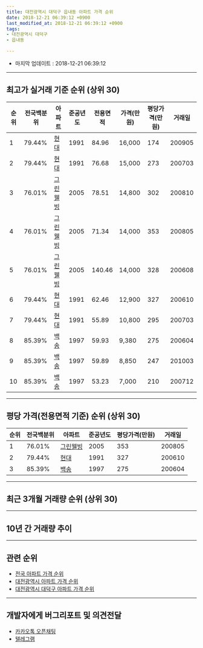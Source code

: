 ```yaml
---
title: 대전광역시 대덕구 읍내동 아파트 가격 순위
date: 2018-12-21 06:39:12 +0900
last_modified_at: 2018-12-21 06:39:12 +0900
tags:
- 대전광역시 대덕구
- 읍내동

---
```


* 마지막 업데이트 : 2018-12-21 06:39:12

---

## 최고가 실거래 기준 순위 (상위 30)


|순위|전국백분위|아파트|준공년도|전용면적|가격(만원)|평당가격(만원)|거래일|
|---|---|---|---|---|---|---|---|
|1|79.44%|[현대](https://search.naver.com/search.naver?query=%EB%8C%80%EC%A0%84%EA%B4%91%EC%97%AD%EC%8B%9C+%EB%8C%80%EB%8D%95%EA%B5%AC+%EC%9D%8D%EB%82%B4%EB%8F%99+%ED%98%84%EB%8C%80)|1991|84.96|16,000|174|200905|
|2|79.44%|[현대](https://search.naver.com/search.naver?query=%EB%8C%80%EC%A0%84%EA%B4%91%EC%97%AD%EC%8B%9C+%EB%8C%80%EB%8D%95%EA%B5%AC+%EC%9D%8D%EB%82%B4%EB%8F%99+%ED%98%84%EB%8C%80)|1991|76.68|15,000|273|200703|
|3|76.01%|[그린웰빙](https://search.naver.com/search.naver?query=%EB%8C%80%EC%A0%84%EA%B4%91%EC%97%AD%EC%8B%9C+%EB%8C%80%EB%8D%95%EA%B5%AC+%EC%9D%8D%EB%82%B4%EB%8F%99+%EA%B7%B8%EB%A6%B0%EC%9B%B0%EB%B9%99)|2005|78.51|14,800|302|200810|
|4|76.01%|[그린웰빙](https://search.naver.com/search.naver?query=%EB%8C%80%EC%A0%84%EA%B4%91%EC%97%AD%EC%8B%9C+%EB%8C%80%EB%8D%95%EA%B5%AC+%EC%9D%8D%EB%82%B4%EB%8F%99+%EA%B7%B8%EB%A6%B0%EC%9B%B0%EB%B9%99)|2005|71.34|14,000|353|200805|
|5|76.01%|[그린웰빙](https://search.naver.com/search.naver?query=%EB%8C%80%EC%A0%84%EA%B4%91%EC%97%AD%EC%8B%9C+%EB%8C%80%EB%8D%95%EA%B5%AC+%EC%9D%8D%EB%82%B4%EB%8F%99+%EA%B7%B8%EB%A6%B0%EC%9B%B0%EB%B9%99)|2005|140.46|14,000|328|200608|
|6|79.44%|[현대](https://search.naver.com/search.naver?query=%EB%8C%80%EC%A0%84%EA%B4%91%EC%97%AD%EC%8B%9C+%EB%8C%80%EB%8D%95%EA%B5%AC+%EC%9D%8D%EB%82%B4%EB%8F%99+%ED%98%84%EB%8C%80)|1991|62.46|12,900|327|200610|
|7|79.44%|[현대](https://search.naver.com/search.naver?query=%EB%8C%80%EC%A0%84%EA%B4%91%EC%97%AD%EC%8B%9C+%EB%8C%80%EB%8D%95%EA%B5%AC+%EC%9D%8D%EB%82%B4%EB%8F%99+%ED%98%84%EB%8C%80)|1991|55.89|10,800|295|200703|
|8|85.39%|[백송](https://search.naver.com/search.naver?query=%EB%8C%80%EC%A0%84%EA%B4%91%EC%97%AD%EC%8B%9C+%EB%8C%80%EB%8D%95%EA%B5%AC+%EC%9D%8D%EB%82%B4%EB%8F%99+%EB%B0%B1%EC%86%A1)|1997|59.93|9,380|275|200604|
|9|85.39%|[백송](https://search.naver.com/search.naver?query=%EB%8C%80%EC%A0%84%EA%B4%91%EC%97%AD%EC%8B%9C+%EB%8C%80%EB%8D%95%EA%B5%AC+%EC%9D%8D%EB%82%B4%EB%8F%99+%EB%B0%B1%EC%86%A1)|1997|59.89|8,850|247|201003|
|10|85.39%|[백송](https://search.naver.com/search.naver?query=%EB%8C%80%EC%A0%84%EA%B4%91%EC%97%AD%EC%8B%9C+%EB%8C%80%EB%8D%95%EA%B5%AC+%EC%9D%8D%EB%82%B4%EB%8F%99+%EB%B0%B1%EC%86%A1)|1997|53.23|7,000|210|200712|


---

## 평당 가격(전용면적 기준) 순위 (상위 30)


|순위|전국백분위|아파트|준공년도|평당가격(만원)|거래일|
|---|---|---|---|---|---|
|1|76.01%|[그린웰빙](https://search.naver.com/search.naver?query=%EB%8C%80%EC%A0%84%EA%B4%91%EC%97%AD%EC%8B%9C+%EB%8C%80%EB%8D%95%EA%B5%AC+%EC%9D%8D%EB%82%B4%EB%8F%99+%EA%B7%B8%EB%A6%B0%EC%9B%B0%EB%B9%99)|2005|353|200805|
|2|79.44%|[현대](https://search.naver.com/search.naver?query=%EB%8C%80%EC%A0%84%EA%B4%91%EC%97%AD%EC%8B%9C+%EB%8C%80%EB%8D%95%EA%B5%AC+%EC%9D%8D%EB%82%B4%EB%8F%99+%ED%98%84%EB%8C%80)|1991|327|200610|
|3|85.39%|[백송](https://search.naver.com/search.naver?query=%EB%8C%80%EC%A0%84%EA%B4%91%EC%97%AD%EC%8B%9C+%EB%8C%80%EB%8D%95%EA%B5%AC+%EC%9D%8D%EB%82%B4%EB%8F%99+%EB%B0%B1%EC%86%A1)|1997|275|200604|


---

## 최근 3개월 거래량 순위 (상위 30)


<div style="width:100%;">
    <canvas id="deal_count_ranking" height="250"></canvas>
</div>


<script>
new Chart(document.getElementById("deal_count_ranking"), {
    type: 'horizontalBar',
    data: {
        labels: ['현대', '백송'],
        datasets: [{
            label: '실거래 수',
            data: [14, 2],
            borderColor: "rgba(255, 0, 128, 1)",
            backgroundColor: "rgba(255, 0, 128, 0.5)",
            fill: false,
        }]
    },
    options: {
        responsive: true,
        title: {
            display: true,
            text: '최근 3개월 거래량 순위'
        },
        tooltips: {
            mode: 'index',
            intersect: false,
            callbacks: {
                title: function(tooltipItems, data) {
                    return "실거래 수:";
                },
                label: function(tooltipItem, data) {
                    return data.labels[tooltipItem.index] + ": " + tooltipItem.xLabel;
                }
            }
        },
        hover: {
            mode: 'nearest',
            intersect: true
        },
        scales: {
            xAxes: [{
                display: true,
                scaleLabel: {
                    display: true,
                    labelString: '실거래 수'
                },
                ticks: {
                    suggestedMin: 0,
                }
            }],
            yAxes: [{
                display: true,
                ticks: {
                    autoSkip: false,
                    callback: function(value, index, values) {
                        if (value.length > 15)
                            return value.substr(0, 13) + "...";
                        else
                            return value;
                    }
                },
                scaleLabel: {
                    display: false,
                }
            }]
        }
    }
});

</script>


---

## 10년 간 거래량 추이


<div style="width:100%;">
    <canvas id="deal_progress" height="250"></canvas>
</div>

<script>
new Chart(document.getElementById("deal_progress"), {
    type: 'line',
    data: {
        labels: ['200812','200901','200902','200903','200904','200905','200906','200907','200908','200909','200910','200911','200912','201001','201002','201003','201004','201005','201006','201007','201008','201009','201010','201011','201012','201101','201102','201103','201104','201105','201106','201107','201108','201109','201110','201111','201112','201201','201202','201203','201204','201205','201206','201207','201208','201209','201210','201211','201212','201301','201302','201303','201304','201305','201306','201307','201308','201309','201310','201311','201312','201401','201402','201403','201404','201405','201406','201407','201408','201409','201410','201411','201412','201501','201502','201503','201504','201505','201506','201507','201508','201509','201510','201511','201512','201601','201602','201603','201604','201605','201606','201607','201608','201609','201610','201611','201612','201701','201702','201703','201704','201705','201706','201707','201708','201709','201710','201711','201712','201801','201802','201803','201804','201805','201806','201807','201808','201809','201810','201811','201812'],
        datasets: [{
            label: '실거래 수',
            pointRadius: 1,
            data: [5, 9, 7, 15, 12, 17, 12, 16, 23, 16, 18, 7, 6, 19, 14, 19, 17, 10, 11, 9, 8, 9, 14, 15, 10, 10, 9, 19, 6, 17, 18, 14, 10, 11, 12, 5, 7, 4, 5, 2, 8, 5, 9, 5, 5, 10, 8, 4, 0, 10, 13, 10, 7, 8, 12, 12, 13, 9, 9, 10, 6, 7, 10, 8, 10, 3, 7, 9, 13, 9, 13, 6, 5, 6, 9, 9, 8, 6, 10, 9, 10, 13, 17, 13, 7, 9, 6, 19, 6, 7, 16, 6, 6, 3, 11, 13, 5, 6, 13, 8, 11, 10, 15, 9, 8, 4, 5, 11, 3, 7, 4, 12, 10, 4, 6, 8, 5, 8, 10, 5, 1],
            borderColor: "rgba(255, 201, 14, 1)",
            backgroundColor: "rgba(255, 201, 14, 0.5)",
            fill: true,
        }]
    },
    options: {
        responsive: true,
        title: {
            display: true,
            text: '10년간 거래량 추이'
        },
        tooltips: {
            mode: 'index',
            intersect: false,
        },
        hover: {
            mode: 'nearest',
            intersect: true
        },
        scales: {
            xAxes: [{
                display: true,
                scaleLabel: {
                    display: true,
                    labelString: '년/월'
                }
            }],
            yAxes: [{
                display: true,
                ticks: {
                    suggestedMin: 0,
                },
                scaleLabel: {
                    display: true,
                    labelString: '실거래 수'
                }
            }]
        }
    }
});

</script>


---

## 관련 순위

- [전국 아파트 가격 순위](https://inasie.github.io/apt-ranking/전국)
- [대전광역시 아파트 가격 순위](https://inasie.github.io/apt-ranking/대전광역시)
- [대전광역시 대덕구 아파트 가격 순위](https://inasie.github.io/apt-ranking/대전광역시-대덕구)


---

## 개발자에게 버그리포트 및 의견전달

- [카카오톡 오픈채팅](https://open.kakao.com/o/gLJUAP4)
- [텔레그램](https://t.me/inasie)

